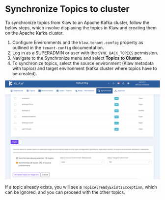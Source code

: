 # Synchronize Topics to cluster

To synchronize topics from Klaw to an Apache Kafka cluster, follow the
below steps, which involve displaying the topics in Klaw and creating
them on the Apache Kafka cluster.

1.  Configure Environments and the `klaw.tenant.config` property as
    outlined in the `tenant-config`
    documentation.
2.  Log in as a SUPERADMIN or user with the `SYNC_BACK_TOPICS`
    permission.
3.  Navigate to the Synchronize menu and select **Topics to Cluster**.
4.  To synchronize topics, select the source environment (Klaw metadata
    with topics) and target environment (kafka cluster where topics have
    to be created).

![image](../../../static/images/sync/SyncTopicsToCluster.png)

If a topic already exists, you will see a `TopicAlreadyExistsException`,
which can be ignored, and you can proceed with the other topics.
